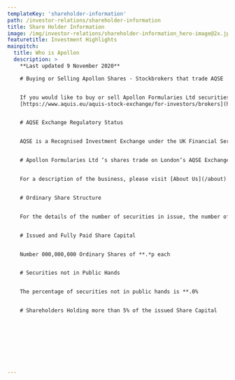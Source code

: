 ```yaml
---
templateKey: 'shareholder-information'
path: /investor-relations/shareholder-information
title: Share Holder Information
image: /img/investor-relations/shareholder-information_hero-image@2x.jpg
featuretitle: Investment Highlights
mainpitch:
  title: Who is Apollon 
  description: >
    **Last updated 9 November 2020**

    # Buying or Selling Apollon Shares - Stockbrokers that trade AQSE


    If you would like to buy or sell Apollon Formularies Ltd securities on [AQSE] you will need to contact a broker who will execute the order with a market maker on your behalf. 
    [https://www.aquis.eu/aquis-stock-exchange/for-investors/brokers](https://www.aquis.eu/aquis-stock-exchange/for-investors/brokers)


    # AQSE Exchange Regulatory Status


    AQSE is a Recognised Investment Exchange under the UK Financial Services and Markets Act 2000. AQSE Exchange is a Recognised Exchange under S1005 (1) (b) Income Tax Act 2007


    # Apollon Formularies Ltd ‘s shares trade on London’s AQSE Exchange under the symbol “****”


    For a description of the business, please visit [About Us](/about)


    # Ordinary Share Structure


    For the details of the number of securities in issue, the number of shares in public hands, the number of securities held as treasury shares, list of shareholders holding


    # Issued and Fully Paid Share Capital


    Number 000,000,000 Ordinary Shares of **.*p each


    # Securities not in Public Hands


    The percentage of securities not in public hands is **.0% 


    # Shareholders Holding more than 5% of the issued Share Capital









---
```

